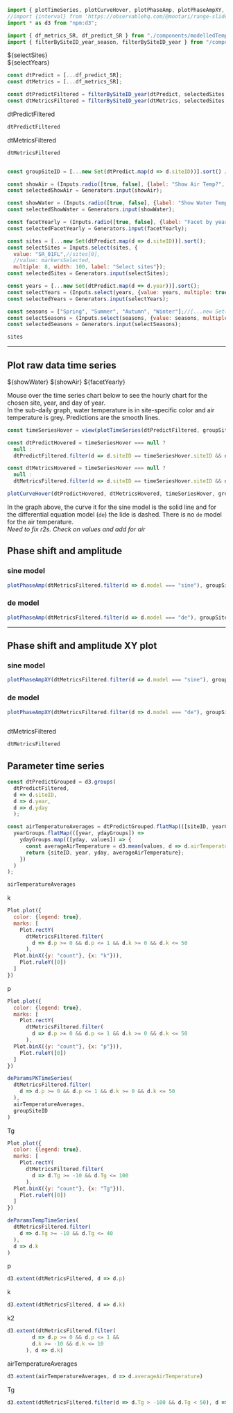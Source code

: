 ```js
import { plotTimeSeries, plotCurveHover, plotPhaseAmp, plotPhaseAmpXY, deParamsPKTimeSeries, deParamsTempTimeSeries } from "./components/modelledTemperatureDataPlots.js";
//import {interval} from 'https://observablehq.com/@mootari/range-slider';
import * as d3 from "npm:d3";
```

```js
import { df_metrics_SR, df_predict_SR } from "./components/modelledTemperatureVariables.js";
import { filterBySiteID_year_season, filterBySiteID_year } from "/components/rawTemperatureVariables.js";


```

<div class="grid grid-cols-4">
  <div style="display: flex; flex-direction: column; align-items: flex-start;">
    ${selectSites}
  </div>
  <div style="display: flex; flex-direction: column; align-items: flex-start;">
    ${selectYears}
  </div>
</div>

```js
const dtPredict = [...df_predict_SR];
const dtMetrics = [...df_metrics_SR];
```

```js
const dtPredictFiltered = filterBySiteID_year(dtPredict, selectedSites, selectedYears);
const dtMetricsFiltered = filterBySiteID_year(dtMetrics, selectedSites, selectedYears);
```

dtPredictFiltered
```js
dtPredictFiltered
```

dtMetricsFiltered
```js
dtMetricsFiltered
```

```js
```

```js
const groupSiteID = [...new Set(dtPredict.map(d => d.siteID))].sort() // for the colorScale

const showAir = (Inputs.radio([true, false], {label: "Show Air Temp?", value: true}));
const selectedShowAir = Generators.input(showAir);

const showWater = (Inputs.radio([true, false], {label: "Show Water Temp?", value: true}));
const selectedShowWater = Generators.input(showWater);

const facetYearly = (Inputs.radio([true, false], {label: "Facet by year?", value: false}));
const selectedFacetYearly = Generators.input(facetYearly);

const sites = [...new Set(dtPredict.map(d => d.siteID))].sort();
const selectSites = Inputs.select(sites, {
  value: "SR_01FL",//sites[0],
  //value: markersSelected, 
  multiple: 8, width: 100, label: "Select sites"});
const selectedSites = Generators.input(selectSites);

const years = [...new Set(dtPredict.map(d => d.year))].sort();
const selectYears = (Inputs.select(years, {value: years, multiple: true, width: 80, label: "Select years"}));
const selectedYears = Generators.input(selectYears);

const seasons = ["Spring", "Summer", "Autumn", "Winter"];//[...new Set(dt.map(d => d.season))];
const selectSeasons = (Inputs.select(seasons, {value: seasons, multiple: true, width: 80, label: "Select seasons"}));
const selectedSeasons = Generators.input(selectSeasons);

```


```js
sites
```
---

## Plot raw data time series

<div class="grid grid-cols-2"> 
  <div style="display: flex; flex-direction: column; align-items: flex-start;">
    ${showWater}
    ${showAir}
    ${facetYearly}
  </div>
</div>

Mouse over the time series chart below to see the hourly chart for the chosen site, year, and day of year.  
In the sub-daily graph, water temperature is in site-specific color and air temperature is grey. Predictions are the smooth lines.

```js
const timeSeriesHover = view(plotTimeSeries(dtPredictFiltered, groupSiteID, selectedShowWater, selectedShowAir, selectedFacetYearly));
```

```js
const dtPredictHovered = timeSeriesHover === null ?
  null :
  dtPredictFiltered.filter(d => d.siteID == timeSeriesHover.siteID && d.year == timeSeriesHover.year && d.yday == timeSeriesHover.yday);
```

```js
const dtMetricsHovered = timeSeriesHover === null ?
  null :
  dtMetricsFiltered.filter(d => d.siteID == timeSeriesHover.siteID && d.year == timeSeriesHover.year && d.yday == timeSeriesHover.yday);
```

```js
plotCurveHover(dtPredictHovered, dtMetricsHovered, timeSeriesHover, groupSiteID)
```
In the graph above, the curve it for the sine model is the solid line and for the differential equation model (`de`) the lide is dashed. There is no `de` model for the air temperature.  
*Need to fix r2s. Check on values and add for air*

## Phase shift and amplitude
### sine model
```js
plotPhaseAmp(dtMetricsFiltered.filter(d => d.model === "sine"), groupSiteID)
```

### de model
```js
plotPhaseAmp(dtMetricsFiltered.filter(d => d.model === "de"), groupSiteID)
```

---

## Phase shift and amplitude XY plot
### sine model
```js
plotPhaseAmpXY(dtMetricsFiltered.filter(d => d.model === "sine"), groupSiteID)
```

### de model
```js
plotPhaseAmpXY(dtMetricsFiltered.filter(d => d.model === "de"), groupSiteID)
```


```js
```

dtMetricsFiltered
```js
dtMetricsFiltered
```

 ## Parameter time series


```js
const dtPredictGrouped = d3.groups(
  dtPredictFiltered, 
  d => d.siteID,
  d => d.year,
  d => d.yday
  );

const airTemperatureAverages = dtPredictGrouped.flatMap(([siteID, yearGroups]) => 
  yearGroups.flatMap(([year, ydayGroups]) => 
    ydayGroups.map(([yday, values]) => {
      const averageAirTemperature = d3.mean(values, d => d.airTemperature);
      return {siteID, year, yday, averageAirTemperature};
    })
  )
);

```

```js
airTemperatureAverages
```


k
```js
Plot.plot({
  color: {legend: true},
  marks: [
    Plot.rectY(
      dtMetricsFiltered.filter(
        d => d.p >= 0 && d.p <= 1 && d.k >= 0 && d.k <= 50
      ), 
  Plot.binX({y: "count"}, {x: "k"})),
    Plot.ruleY([0])
  ]
})
```

p
```js
Plot.plot({
  color: {legend: true},
  marks: [
    Plot.rectY(
      dtMetricsFiltered.filter(
        d => d.p >= 0 && d.p <= 1 && d.k >= 0 && d.k <= 50
      ), 
  Plot.binX({y: "count"}, {x: "p"})),
    Plot.ruleY([0])
  ]
})
```

```js
deParamsPKTimeSeries(
  dtMetricsFiltered.filter(
    d => d.p >= 0 && d.p <= 1 && d.k >= 0 && d.k <= 50
  ), 
  airTemperatureAverages, 
  groupSiteID
)
```

Tg
```js
Plot.plot({
  color: {legend: true},
  marks: [
    Plot.rectY(
      dtMetricsFiltered.filter(
        d => d.Tg >= -10 && d.Tg <= 100 
      ), 
  Plot.binX({y: "count"}, {x: "Tg"})),
    Plot.ruleY([0])
  ]
})
```

```js
deParamsTempTimeSeries(
  dtMetricsFiltered.filter(
    d => d.Tg >= -10 && d.Tg <= 40 
  ), 
  d => d.k
)
```

p
```js
d3.extent(dtMetricsFiltered, d => d.p)
```

k
```js
d3.extent(dtMetricsFiltered, d => d.k)
```

k2
```js
d3.extent(dtMetricsFiltered.filter(
        d => d.p >= 0 && d.p <= 1 &&
        d.k >= -10 && d.k <= 10
      ), d => d.k)
```
      


airTemperatureAverages
```js
d3.extent(airTemperatureAverages, d => d.averageAirTemperature)
```

Tg
```js
d3.extent(dtMetricsFiltered.filter(d => d.Tg > -100 && d.Tg < 50), d => d.Tg)
```
